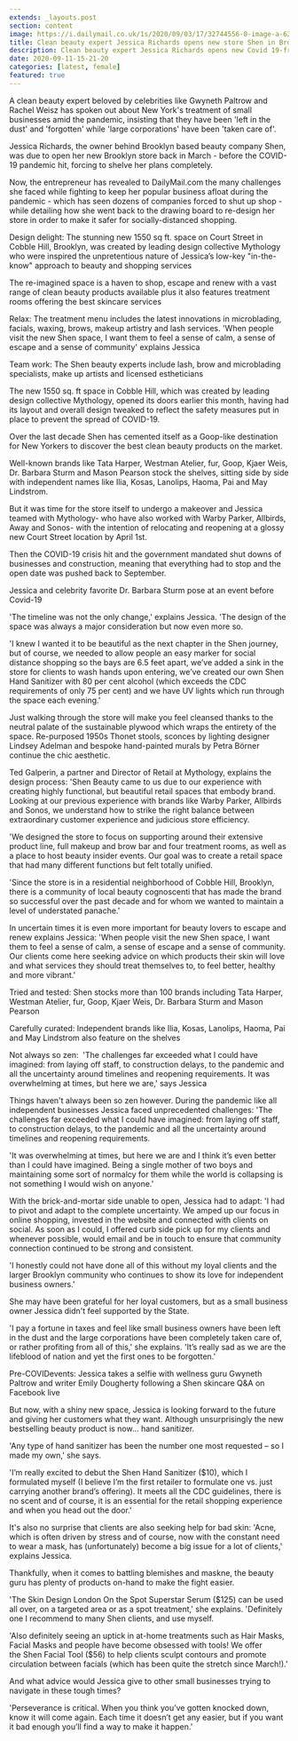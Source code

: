 ```yaml
---
extends: _layouts.post
section: content
image: https://i.dailymail.co.uk/1s/2020/09/03/17/32744556-0-image-a-62_1599151176924.jpg 
title: Clean beauty expert Jessica Richards opens new store Shen in Brooklyn 
description: Clean beauty expert Jessica Richards opens new Covid 19-friendly shopping space Shen in Brooklyn and tells FEMAIL what the future of skincare is 
date: 2020-09-11-15-21-20 
categories: [latest, female] 
featured: true 
--- 
```

A clean beauty expert beloved by celebrities like Gwyneth Paltrow and Rachel Weisz has spoken out about New York's treatment of small businesses amid the pandemic, insisting that they have been 'left in the dust' and 'forgotten' while 'large corporations' have been 'taken care of'. 

Jessica Richards, the owner behind Brooklyn based beauty company Shen, was due to open her new Brooklyn store back in March - before the COVID-19 pandemic hit, forcing to shelve her plans completely. 

Now, the entrepreneur has revealed to DailyMail.com the many challenges she faced while fighting to keep her popular business afloat during the pandemic - which has seen dozens of companies forced to shut up shop - while detailing how she went back to the drawing board to re-design her store in order to make it safer for socially-distanced shopping.



Design delight: The stunning new 1550 sq ft. space on Court Street in Cobble Hill, Brooklyn, was created by leading design collective Mythology who were inspired the unpretentious nature of Jessica’s low-key "in-the-know" approach to beauty and shopping services 

The re-imagined space is a haven to shop, escape and renew with a vast range of clean beauty products available plus it also features treatment rooms offering the best skincare services

Relax: The treatment menu includes the latest innovations in microblading, facials, waxing, brows, makeup artistry and lash services. 'When people visit the new Shen space, I want them to feel a sense of calm, a sense of escape and a sense of community' explains Jessica

Team work: The Shen beauty experts include lash, brow and microblading specialists, make up artists and licensed estheticians

The new 1550 sq. ft space in Cobble Hill, which was created by leading design collective Mythology, opened its doors earlier this month, having had its layout and overall design tweaked to reflect the safety measures put in place to prevent the spread of COVID-19. 

Over the last decade Shen has cemented itself as a Goop-like destination for New Yorkers to discover the best clean beauty products on the market. 

Well-known brands like Tata Harper, Westman Atelier, fur, Goop, Kjaer Weis, Dr. Barbara Sturm and Mason Pearson stock the shelves, sitting side by side with independent names like Ilia, Kosas, Lanolips, Haoma, Pai and May Lindstrom.

But it was time for the store itself to undergo a makeover and Jessica teamed with Mythology- who have also worked with Warby Parker, Allbirds, Away and Sonos- with the intention of relocating and reopening at a glossy new Court Street location by April 1st. 

Then the COVID-19 crisis hit and the government mandated shut downs of businesses and construction, meaning that everything had to stop and the open date was pushed back to September.

Jessica and celebrity favorite Dr. Barbara Sturm pose at an event before Covid-19

'The timeline was not the only change,' explains Jessica. 'The design of the space was always a major consideration but now even more so. 

'I knew I wanted it to be beautiful as the next chapter in the Shen journey, but of course, we needed to allow people an easy marker for social distance shopping so the bays are 6.5 feet apart, we’ve added a sink in the store for clients to wash hands upon entering, we’ve created our own Shen Hand Sanitizer with 80 per cent alcohol (which exceeds the CDC requirements of only 75 per cent) and we have UV lights which run through the space each evening.' 

Just walking through the store will make you feel cleansed thanks to the neutral palate of the sustainable plywood which wraps the entirety of the space. Re-purposed 1950s Thonet stools, sconces by lighting designer Lindsey Adelman and bespoke hand-painted murals by Petra Börner continue the chic aesthetic.

Ted Galperin, a partner and Director of Retail at Mythology, explains the design process: 'Shen Beauty came to us due to our experience with creating highly functional, but beautiful retail spaces that embody brand. Looking at our previous experience with brands like Warby Parker, Allbirds and Sonos, we understand how to strike the right balance between extraordinary customer experience and judicious store efficiency. 

'We designed the store to focus on supporting around their extensive product line, full makeup and brow bar and four treatment rooms, as well as a place to host beauty insider events. Our goal was to create a retail space that had many different functions but felt totally unified.

'Since the store is in a residential neighborhood of Cobble Hill, Brooklyn, there is a community of local beauty cognoscenti that has made the brand so successful over the past decade and for whom we wanted to maintain a level of understated panache.'

In uncertain times it is even more important for beauty lovers to escape and renew explains Jessica: 'When people visit the new Shen space, I want them to feel a sense of calm, a sense of escape and a sense of community. Our clients come here seeking advice on which products their skin will love and what services they should treat themselves to, to feel better, healthy and more vibrant.'

Tried and tested: Shen stocks more than 100 brands including Tata Harper, Westman Atelier, fur, Goop, Kjaer Weis, Dr. Barbara Sturm and Mason Pearson

Carefully curated: Independent brands like Ilia, Kosas, Lanolips, Haoma, Pai and May Lindstrom also feature on the shelves

Not always so zen:  'The challenges far exceeded what I could have imagined: from laying off staff, to construction delays, to the pandemic and all the uncertainty around timelines and reopening requirements. It was overwhelming at times, but here we are,' says Jessica

Things haven't always been so zen however. During the pandemic like all independent businesses Jessica faced unprecedented challenges: 'The challenges far exceeded what I could have imagined: from laying off staff, to construction delays, to the pandemic and all the uncertainty around timelines and reopening requirements.

'It was overwhelming at times, but here we are and I think it’s even better than I could have imagined. Being a single mother of two boys and maintaining some sort of normalcy for them while the world is collapsing is not something I would wish on anyone.' 

With the brick-and-mortar side unable to open, Jessica had to adapt: 'I had to pivot and adapt to the complete uncertainty. We amped up our focus in online shopping, invested in the website and connected with clients on social. As soon as I could, I offered curb side pick up for my clients and whenever possible, would email and be in touch to ensure that community connection continued to be strong and consistent. 

'I honestly could not have done all of this without my loyal clients and the larger Brooklyn community who continues to show its love for independent business owners.'

 

She may have been grateful for her loyal customers, but as a small business owner Jessica didn't feel supported by the State. 

'I pay a fortune in taxes and feel like small business owners have been left in the dust and the large corporations have been completely taken care of, or rather profiting from all of this,' she explains. 'It’s really sad as we are the lifeblood of nation and yet the first ones to be forgotten.'

Pre-COVIDevents: Jessica takes a selfie with wellness guru Gwyneth Paltrow and writer Emily Dougherty following a Shen skincare Q&A on Facebook live

But now, with a shiny new space, Jessica is looking forward to the future and giving her customers what they want. Although unsurprisingly the new bestselling beauty product is now... hand sanitizer. 

'Any type of hand sanitizer has been the number one most requested – so I made my own,' she says. 

'I’m really excited to debut the Shen Hand Sanitizer ($10), which I formulated myself (I believe I’m the first retailer to formulate one vs. just carrying another brand’s offering). It meets all the CDC guidelines, there is no scent and of course, it is an essential for the retail shopping experience and when you head out the door.'

It's also no surprise that clients are also seeking help for bad skin: 'Acne, which is often driven by stress and of course, now with the constant need to wear a mask, has (unfortunately) become a big issue for a lot of clients,' explains Jessica. 

Thankfully, when it comes to battling blemishes and maskne, the beauty guru has plenty of products on-hand to make the fight easier. 

'The Skin Design London On the Spot Superstar Serum ($125) can be used all over, on a targeted area or as a spot treatment,' she explains. 'Definitely one I recommend to many Shen clients, and use myself. 

'Also definitely seeing an uptick in at-home treatments such as Hair Masks, Facial Masks and people have become obsessed with tools! We offer the Shen Facial Tool ($56) to help clients sculpt contours and promote circulation between facials (which has been quite the stretch since March!).'

And what advice would Jessica give to other small businesses trying to navigate in these tough times? 

'Perseverance is critical. When you think you’ve gotten knocked down, know it will come again. Each time it doesn’t get any easier, but if you want it bad enough you’ll find a way to make it happen.'

